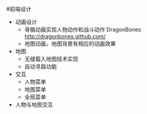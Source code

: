 #前端设计
- 动画设计
  + 骨骼动画实现人物动作和战斗动作 DragonBones http://dragonbones.github.com/
  + 地图动画，地图背景有相应的动画效果
- 地图
  + 无缝载入地图技术实现
  + 自动寻路功能
- 交互
  + 人物菜单
  + 地图菜单
  + 全局菜单
- 人物与地图交互
